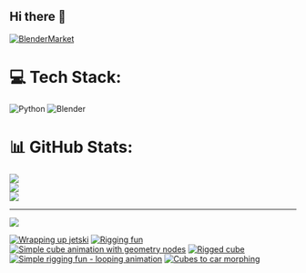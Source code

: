 ## Hi there 👋

<!--
**luckychris/luckychris** is a ✨ _special_ ✨ repository because its `README.md` (this file) appears on your GitHub profile.

Here are some ideas to get you started:

- 🔭 I’m currently working on ...
- 🌱 I’m currently learning ...
- 👯 I’m looking to collaborate on ...
- 🤔 I’m looking for help with ...
- 💬 Ask me about ...
- 📫 How to reach me: https://www.instagram.com/blender.fun/
- 😄 Pronouns: ...
- ⚡ Fun fact: ...
-->


[![BlenderMarket](https://assets.superhivemarket.com/site_assets/blendermarketlogo.png)](https://blendermarket.com/creators/blenderfun)

# 💻 Tech Stack:
![Python](https://img.shields.io/badge/python-3670A0?style=for-the-badge&logo=python&logoColor=ffdd54) ![Blender](https://img.shields.io/badge/blender-%23F5792A.svg?style=for-the-badge&logo=blender&logoColor=white)
# 📊 GitHub Stats:
![](https://github-readme-stats.vercel.app/api?username=luckychris&theme=great-gatsby&hide_border=false&include_all_commits=false&count_private=false)<br/>
![](https://github-readme-streak-stats.herokuapp.com/?user=luckychris&theme=great-gatsby&hide_border=false)<br/>
![](https://github-readme-stats.vercel.app/api/top-langs/?username=luckychris&theme=great-gatsby&hide_border=false&include_all_commits=false&count_private=false&layout=compact)

---
[![](https://visitcount.itsvg.in/api?id=luckychris&icon=0&color=0)](https://visitcount.itsvg.in)

<!-- Proudly created with GPRM ( https://gprm.itsvg.in ) -->

<!-- BEGIN YOUTUBE-CARDS -->
[![Wrapping up jetski](https://ytcards.demolab.com/?id=gfinGGMFyz4&title=Wrapping+up+jetski&lang=en&timestamp=1751421642&background_color=%230d1117&title_color=%23ffffff&stats_color=%23dedede&max_title_lines=1&width=250&border_radius=5 "Wrapping up jetski")](https://www.youtube.com/watch?v=gfinGGMFyz4)
[![Rigging fun](https://ytcards.demolab.com/?id=SCp6MECfm7U&title=Rigging+fun&lang=en&timestamp=1751342429&background_color=%230d1117&title_color=%23ffffff&stats_color=%23dedede&max_title_lines=1&width=250&border_radius=5 "Rigging fun")](https://www.youtube.com/shorts/SCp6MECfm7U)
[![Simple cube animation with geometry nodes](https://ytcards.demolab.com/?id=tWSji_19_Ck&title=Simple+cube+animation+with+geometry+nodes&lang=en&timestamp=1751263247&background_color=%230d1117&title_color=%23ffffff&stats_color=%23dedede&max_title_lines=1&width=250&border_radius=5 "Simple cube animation with geometry nodes")](https://www.youtube.com/shorts/tWSji_19_Ck)
[![Rigged cube](https://ytcards.demolab.com/?id=QmBtsLgDHQY&title=Rigged+cube&lang=en&timestamp=1751173227&background_color=%230d1117&title_color=%23ffffff&stats_color=%23dedede&max_title_lines=1&width=250&border_radius=5 "Rigged cube")](https://www.youtube.com/watch?v=QmBtsLgDHQY)
[![Simple rigging fun - looping animation](https://ytcards.demolab.com/?id=odv3ai11LJc&title=Simple+rigging+fun+-+looping+animation&lang=en&timestamp=1751090443&background_color=%230d1117&title_color=%23ffffff&stats_color=%23dedede&max_title_lines=1&width=250&border_radius=5 "Simple rigging fun - looping animation")](https://www.youtube.com/watch?v=odv3ai11LJc)
[![Cubes to car morphing](https://ytcards.demolab.com/?id=VkuhcE6uzwI&title=Cubes+to+car+morphing&lang=en&timestamp=1751011238&background_color=%230d1117&title_color=%23ffffff&stats_color=%23dedede&max_title_lines=1&width=250&border_radius=5 "Cubes to car morphing")](https://www.youtube.com/watch?v=VkuhcE6uzwI)
<!-- END YOUTUBE-CARDS -->

